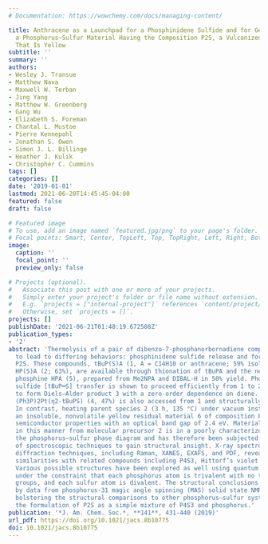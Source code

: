 ```yaml
---
# Documentation: https://wowchemy.com/docs/managing-content/

title: Anthracene as a Launchpad for a Phosphinidene Sulfide and for Generation of
  a Phosphorus–Sulfur Material Having the Composition P2S, a Vulcanized Red Phosphorus
  That Is Yellow
subtitle: ''
summary: ''
authors:
- Wesley J. Transue
- Matthew Nava
- Maxwell W. Terban
- Jing Yang
- Matthew W. Greenberg
- Gang Wu
- Elizabeth S. Foreman
- Chantal L. Mustoe
- Pierre Kennepohl
- Jonathan S. Owen
- Simon J. L. Billinge
- Heather J. Kulik
- Christopher C. Cummins
tags: []
categories: []
date: '2019-01-01'
lastmod: 2021-06-20T14:45:45-04:00
featured: false
draft: false

# Featured image
# To use, add an image named `featured.jpg/png` to your page's folder.
# Focal points: Smart, Center, TopLeft, Top, TopRight, Left, Right, BottomLeft, Bottom, BottomRight.
image:
  caption: ''
  focal_point: ''
  preview_only: false

# Projects (optional).
#   Associate this post with one or more of your projects.
#   Simply enter your project's folder or file name without extension.
#   E.g. `projects = ["internal-project"]` references `content/project/deep-learning/index.md`.
#   Otherwise, set `projects = []`.
projects: []
publishDate: '2021-06-21T01:48:19.672508Z'
publication_types:
- '2'
abstract: 'Thermolysis of a pair of dibenzo-7-phosphanorbornadiene compounds is shown
  to lead to differing behaviors: phosphinidene sulfide release and formation of amorphous
  P2S. These compounds, tBuP(S)A (1, A = C14H10 or anthracene; 59% isol. yield) and
  HP(S)A (2; 63%), are available through thionation of tBuPA and the new secondary
  phosphine HPA (5), prepared from Me2NPA and DIBAL-H in 50% yield. Phosphinidene
  sulfide [tBuP═S] transfer is shown to proceed efficiently from 1 to 2,3-dimethyl-1,3-butadiene
  to form Diels–Alder product 3 with a zero-order dependence on diene. Platinum complex
  (Ph3P)2Pt(η2-tBuPS) (4, 47%) is also accessed from 1 and structurally characterized.
  In contrast, heating parent species 2 (3 h, 135 °C) under vacuum instead produces
  an insoluble, nonvolatile yellow residual material 6 of composition P2S that displays
  semiconductor properties with an optical band gap of 2.4 eV. Material 6 obtained
  in this manner from molecular precursor 2 is in a poorly characterized portion of
  the phosphorus–sulfur phase diagram and has therefore been subjected to a range
  of spectroscopic techniques to gain structural insight. X-ray spectroscopic and
  diffraction techniques, including Raman, XANES, EXAFS, and PDF, reveal 6 to have
  similarities with related compounds including P4S3, Hittorf’s violet phosphorus.
  Various possible structures have been explored as well using quantum chemical calculations
  under the constraint that each phosphorus atom is trivalent with no terminal sulfide
  groups, and each sulfur atom is divalent. The structural conclusions are supported
  by data from phosphorus-31 magic angle spinning (MAS) solid state NMR spectroscopy,
  bolstering the structural comparisons to other phosphorus–sulfur systems while excluding
  the formulation of P2S as a simple mixture of P4S3 and phosphorus.'
publication: '*J. Am. Chem. Soc.*, **141**, 431-440 (2019)'
url_pdf: https://doi.org/10.1021/jacs.8b10775
doi: 10.1021/jacs.8b10775
---
```

